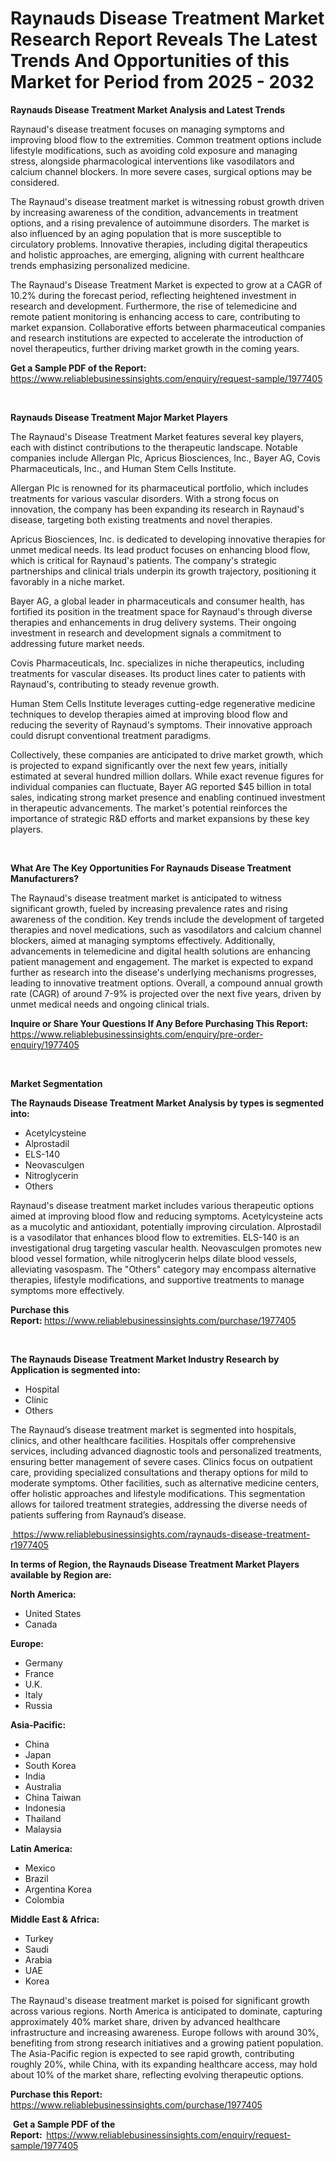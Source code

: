 <p><h1>Raynauds Disease Treatment Market Research Report Reveals The Latest Trends And Opportunities of this Market for Period from 2025 - 2032</h1></p><p><strong>Raynauds Disease Treatment Market Analysis and Latest Trends</strong></p>
<p><p>Raynaud's disease treatment focuses on managing symptoms and improving blood flow to the extremities. Common treatment options include lifestyle modifications, such as avoiding cold exposure and managing stress, alongside pharmacological interventions like vasodilators and calcium channel blockers. In more severe cases, surgical options may be considered.</p><p>The Raynaud's disease treatment market is witnessing robust growth driven by increasing awareness of the condition, advancements in treatment options, and a rising prevalence of autoimmune disorders. The market is also influenced by an aging population that is more susceptible to circulatory problems. Innovative therapies, including digital therapeutics and holistic approaches, are emerging, aligning with current healthcare trends emphasizing personalized medicine.</p><p>The Raynaud's Disease Treatment Market is expected to grow at a CAGR of 10.2% during the forecast period, reflecting heightened investment in research and development. Furthermore, the rise of telemedicine and remote patient monitoring is enhancing access to care, contributing to market expansion. Collaborative efforts between pharmaceutical companies and research institutions are expected to accelerate the introduction of novel therapeutics, further driving market growth in the coming years.</p></p>
<p><strong>Get a Sample PDF of the Report:&nbsp;</strong> <a href="https://www.reliablebusinessinsights.com/enquiry/request-sample/1977405?utm_campaign=2276&utm_medium=2&utm_source=Github&utm_content=ia&utm_term=13042025&utm_id=raynauds-disease-treatment">https://www.reliablebusinessinsights.com/enquiry/request-sample/1977405</a></p>
<p>&nbsp;</p>
<p><strong>Raynauds Disease Treatment Major Market Players</strong></p>
<p><p>The Raynaud's Disease Treatment Market features several key players, each with distinct contributions to the therapeutic landscape. Notable companies include Allergan Plc, Apricus Biosciences, Inc., Bayer AG, Covis Pharmaceuticals, Inc., and Human Stem Cells Institute.</p><p>Allergan Plc is renowned for its pharmaceutical portfolio, which includes treatments for various vascular disorders. With a strong focus on innovation, the company has been expanding its research in Raynaud's disease, targeting both existing treatments and novel therapies.</p><p>Apricus Biosciences, Inc. is dedicated to developing innovative therapies for unmet medical needs. Its lead product focuses on enhancing blood flow, which is critical for Raynaud's patients. The company's strategic partnerships and clinical trials underpin its growth trajectory, positioning it favorably in a niche market.</p><p>Bayer AG, a global leader in pharmaceuticals and consumer health, has fortified its position in the treatment space for Raynaud's through diverse therapies and enhancements in drug delivery systems. Their ongoing investment in research and development signals a commitment to addressing future market needs.</p><p>Covis Pharmaceuticals, Inc. specializes in niche therapeutics, including treatments for vascular diseases. Its product lines cater to patients with Raynaud's, contributing to steady revenue growth.</p><p>Human Stem Cells Institute leverages cutting-edge regenerative medicine techniques to develop therapies aimed at improving blood flow and reducing the severity of Raynaud's symptoms. Their innovative approach could disrupt conventional treatment paradigms.</p><p>Collectively, these companies are anticipated to drive market growth, which is projected to expand significantly over the next few years, initially estimated at several hundred million dollars. While exact revenue figures for individual companies can fluctuate, Bayer AG reported $45 billion in total sales, indicating strong market presence and enabling continued investment in therapeutic advancements. The market's potential reinforces the importance of strategic R&D efforts and market expansions by these key players.</p></p>
<p>&nbsp;</p>
<p><strong>What Are The Key Opportunities For Raynauds Disease Treatment Manufacturers?</strong></p>
<p><p>The Raynaud's disease treatment market is anticipated to witness significant growth, fueled by increasing prevalence rates and rising awareness of the condition. Key trends include the development of targeted therapies and novel medications, such as vasodilators and calcium channel blockers, aimed at managing symptoms effectively. Additionally, advancements in telemedicine and digital health solutions are enhancing patient management and engagement. The market is expected to expand further as research into the disease's underlying mechanisms progresses, leading to innovative treatment options. Overall, a compound annual growth rate (CAGR) of around 7-9% is projected over the next five years, driven by unmet medical needs and ongoing clinical trials.</p></p>
<p><strong>Inquire or Share Your Questions If Any Before Purchasing This Report:</strong> <a href="https://www.reliablebusinessinsights.com/enquiry/pre-order-enquiry/1977405?utm_campaign=2276&utm_medium=2&utm_source=Github&utm_content=ia&utm_term=13042025&utm_id=raynauds-disease-treatment">https://www.reliablebusinessinsights.com/enquiry/pre-order-enquiry/1977405</a></p>
<p>&nbsp;</p>
<p><strong>Market Segmentation</strong></p>
<p><strong>The Raynauds Disease Treatment Market Analysis by types is segmented into:</strong></p>
<p><ul><li>Acetylcysteine</li><li>Alprostadil</li><li>ELS-140</li><li>Neovasculgen</li><li>Nitroglycerin</li><li>Others</li></ul></p>
<p><p>Raynaud's disease treatment market includes various therapeutic options aimed at improving blood flow and reducing symptoms. Acetylcysteine acts as a mucolytic and antioxidant, potentially improving circulation. Alprostadil is a vasodilator that enhances blood flow to extremities. ELS-140 is an investigational drug targeting vascular health. Neovasculgen promotes new blood vessel formation, while nitroglycerin helps dilate blood vessels, alleviating vasospasm. The "Others" category may encompass alternative therapies, lifestyle modifications, and supportive treatments to manage symptoms more effectively.</p></p>
<p><strong>Purchase this Report:&nbsp;</strong><a href="https://www.reliablebusinessinsights.com/purchase/1977405?utm_campaign=2276&utm_medium=2&utm_source=Github&utm_content=ia&utm_term=13042025&utm_id=raynauds-disease-treatment">https://www.reliablebusinessinsights.com/purchase/1977405</a></p>
<p>&nbsp;</p>
<p><strong>The Raynauds Disease Treatment Market Industry Research by Application is segmented into:</strong></p>
<p><ul><li>Hospital</li><li>Clinic</li><li>Others</li></ul></p>
<p><p>The Raynaud’s disease treatment market is segmented into hospitals, clinics, and other healthcare facilities. Hospitals offer comprehensive services, including advanced diagnostic tools and personalized treatments, ensuring better management of severe cases. Clinics focus on outpatient care, providing specialized consultations and therapy options for mild to moderate symptoms. Other facilities, such as alternative medicine centers, offer holistic approaches and lifestyle modifications. This segmentation allows for tailored treatment strategies, addressing the diverse needs of patients suffering from Raynaud’s disease.</p></p>
<p><a href="https://www.reliablebusinessinsights.com/raynauds-disease-treatment-r1977405?utm_campaign=2276&utm_medium=2&utm_source=Github&utm_content=ia&utm_term=13042025&utm_id=raynauds-disease-treatment">&nbsp;https://www.reliablebusinessinsights.com/raynauds-disease-treatment-r1977405</a></p>
<p><strong>In terms of Region, the Raynauds Disease Treatment Market Players available by Region are:</strong></p>
<p>
    <p> <strong> North America: </strong>
        <ul>
            <li>United States</li>
            <li>Canada</li>
        </ul>
        </p> 
    <p> <strong> Europe: </strong>
        <ul>
            <li>Germany</li>
            <li>France</li>
            <li>U.K.</li>
            <li>Italy</li>
            <li>Russia</li>
        </ul>
        </p> 
    <p> <strong> Asia-Pacific: </strong>
        <ul>
            <li>China</li>
            <li>Japan</li>
            <li>South Korea</li>
            <li>India</li>
            <li>Australia</li>
            <li>China Taiwan</li>
            <li>Indonesia</li>
            <li>Thailand</li>
            <li>Malaysia</li>
        </ul>
        </p> 
    <p> <strong> Latin America: </strong>
        <ul>
            <li>Mexico</li>
            <li>Brazil</li>
            <li>Argentina Korea</li>
            <li>Colombia</li>
        </ul>
        </p> 
    <p> <strong> Middle East & Africa: </strong>
        <ul>
            <li>Turkey</li>
            <li>Saudi</li>
            <li>Arabia</li>
            <li>UAE</li>
            <li>Korea</li>
        </ul>
    </p>
    </p>
<p><p>The Raynaud's disease treatment market is poised for significant growth across various regions. North America is anticipated to dominate, capturing approximately 40% market share, driven by advanced healthcare infrastructure and increasing awareness. Europe follows with around 30%, benefiting from strong research initiatives and a growing patient population. The Asia-Pacific region is expected to see rapid growth, contributing roughly 20%, while China, with its expanding healthcare access, may hold about 10% of the market share, reflecting evolving therapeutic options.</p></p>
<p><strong>Purchase this Report: </strong><a href="https://www.reliablebusinessinsights.com/purchase/1977405?utm_campaign=2276&utm_medium=2&utm_source=Github&utm_content=ia&utm_term=13042025&utm_id=raynauds-disease-treatment">https://www.reliablebusinessinsights.com/purchase/1977405</a></p>
<p>&nbsp;<strong>Get a Sample PDF of the Report:&nbsp;&nbsp;</strong><a href="https://www.reliablebusinessinsights.com/enquiry/request-sample/1977405?utm_campaign=2276&utm_medium=2&utm_source=Github&utm_content=ia&utm_term=13042025&utm_id=raynauds-disease-treatment">https://www.reliablebusinessinsights.com/enquiry/request-sample/1977405</a></p>
<p><strong></strong></p>
<p><p></p><p></p><p></p></p>